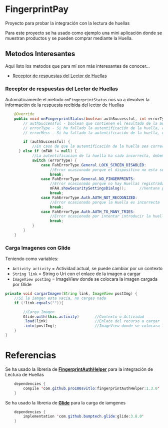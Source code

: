 # FingerprintPay
Proyecto para probar la integración con la lectura de huellas

Para este proyecto se ha usado como ejemplo una mini aplicación donde se muestran productos y se pueden comprar mediante la Huella.

## Metodos Interesantes
Aqui listo los metodos que para mí son más interesantes de conocer...
- <a href="#receptor-de-respuestas-del-lector-de-huellas">Receptor de respuestas del Lector de Huellas</a>

### Receptor de respuestas del Lector de Huellas
Automáticamente el metodo `onFingerprintStatus` nos va a devolver la información de la respuesta recibida del lector de Huellas
```java
    @Override
    public void onFingerprintStatus(boolean authSuccessful, int errorType, CharSequence errorMess) {
        // authSuccessful - boolean que contienen el resultado de la autentificación
        // errorType - Si ha fallado la autentificación de la huella, contiene el código de error
        // errorMess - Si ha fallado la autentificación de la huella, contiene el mensaje de error con la posible razón del error

        if (authSuccessful) {
            //En caso de que la autentificación de la huella sea correcta ejecuta el código de aqui
      } else if (mFAH != null) {
            //La autentificacion de la huella ha sido incorrecta, debemos filtrar los errores para saber porque ha fallado
            switch (errorType) {
                case FahErrorType.General.LOCK_SCREEN_DISABLED:
                    //Error ocasionado porque el dispositivo no esta seguro al no tener la pantalla de bloqueo protegida
                    break;
                case FahErrorType.General.NO_FINGERPRINTS:
                    //Error ocasionado porque no hay Huellas registradas en el dispositivo
                    mFAH.showSecuritySettingsDialog();      //Ventana predefinida avisando de esto
                    break;
                case FahErrorType.Auth.AUTH_NOT_RECOGNIZED:
                    //Error ocasionado porque la Huella es incorrecta
                    break;
                case FahErrorType.Auth.AUTH_TO_MANY_TRIES:
                    //Error ocasionado por intentar introducir la huella incorrecta demasiadas veces
                    break;
            }
        }
    }

```


### Carga Imagenes con Glide
Teniendo como variables:
- `Activity activity` = Actividad actual, se puede cambiar por un contexto
- `String link` = String o Uri con el enlace de la imagen a cargar
- `ImageView postImg` = ImageView donde se colocara la imagen cargada por Glide
```java
private void cargarImagen(String link, ImageView postImg) {
    //Si la iamgen esta vacia, no carges nada
    if (!link.equals("")){

        //Carga Imagen
        Glide.with(this.activity)       //Contexto o Actividad
        .load(link)                     //Enlace del recurso a cargar
        .into(postImg);                 //ImageView donde se colocara la imagen
    }
}
```

# Referencias
Se ha usado la libreria de <a href="https://github.com/pro100svitlo/FingerprintAuthHelper">**FingerprintAuthHelper**</a> para la integración de Lectura de Huellas 
```java
    dependencies {
        compile 'com.github.pro100svitlo:fingerprintAuthHelper:1.3.0'
    }
```

Se ha usado la libreria de <a href="https://github.com/bumptech/glide">**Glide**</a> para la carga de iamgenes
```java
    dependencies {
        implementation 'com.github.bumptech.glide:glide:3.8.0'
    }
```
